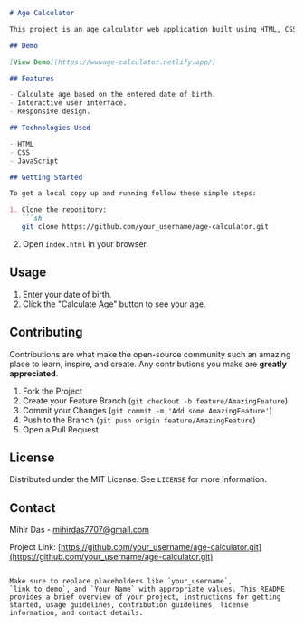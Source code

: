 ```markdown
# Age Calculator

This project is an age calculator web application built using HTML, CSS, and JavaScript. It allows users to calculate their age based on the date of birth entered.

## Demo

[View Demo](https://wwwage-calculator.netlify.app/)

## Features

- Calculate age based on the entered date of birth.
- Interactive user interface.
- Responsive design.

## Technologies Used

- HTML
- CSS
- JavaScript

## Getting Started

To get a local copy up and running follow these simple steps:

1. Clone the repository:
   ```sh
   git clone https://github.com/your_username/age-calculator.git
   ```
2. Open `index.html` in your browser.

## Usage

1. Enter your date of birth.
2. Click the "Calculate Age" button to see your age.

## Contributing

Contributions are what make the open-source community such an amazing place to learn, inspire, and create. Any contributions you make are **greatly appreciated**.

1. Fork the Project
2. Create your Feature Branch (`git checkout -b feature/AmazingFeature`)
3. Commit your Changes (`git commit -m 'Add some AmazingFeature'`)
4. Push to the Branch (`git push origin feature/AmazingFeature`)
5. Open a Pull Request

## License

Distributed under the MIT License. See `LICENSE` for more information.

## Contact

Mihir Das - mihirdas7707@gmail.com

Project Link: [https://github.com/your_username/age-calculator.git](https://github.com/your_username/age-calculator.git)
```

Make sure to replace placeholders like `your_username`, `link_to_demo`, and `Your Name` with appropriate values. This README provides a brief overview of your project, instructions for getting started, usage guidelines, contribution guidelines, license information, and contact details.